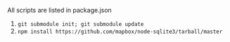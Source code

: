 All scripts are listed in package.json
1. ```git submodule init; git submodule update```
2. ```npm install https://github.com/mapbox/node-sqlite3/tarball/master```